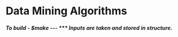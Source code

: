 <h1> Data Mining Algorithms

<h5>To build - $make
---
***
<Update[8 Jul 2016] - Decision Trees

Inputs are taken and stored in structure.
